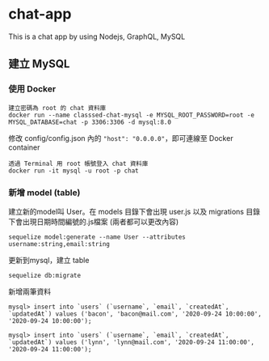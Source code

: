 # chat-app
This is a chat app by using Nodejs, GraphQL, MySQL

## 建立 MySQL

### 使用 Docker

```
建立密碼為 root 的 chat 資料庫
docker run --name classsed-chat-mysql -e MYSQL_ROOT_PASSWORD=root -e MYSQL_DATABASE=chat -p 3306:3306 -d mysql:8.0
```

修改 config/config.json 內的 `"host": "0.0.0.0"`，即可連線至 Docker container

```
透過 Terminal 用 root 帳號登入 chat 資料庫
docker run -it mysql -u root -p chat
```

### 新增 model (table)
建立新的model叫 User。在 models 目錄下會出現 user.js 以及 migrations 目錄下會出現日期時間編號的.js檔案 (兩者都可以更改內容)
```
sequelize model:generate --name User --attributes username:string,email:string
```
更新到mysql，建立 table
```
sequelize db:migrate
```

新增兩筆資料
```
mysql> insert into `users` (`username`, `email`, `createdAt`, `updatedAt`) values ('bacon', 'bacon@mail.com', '2020-09-24 10:00:00', '2020-09-24 10:00:00');

mysql> insert into `users` (`username`, `email`, `createdAt`, `updatedAt`) values ('lynn', 'lynn@mail.com', '2020-09-24 11:00:00', '2020-09-24 11:00:00');
```